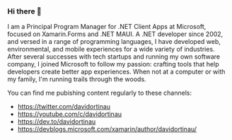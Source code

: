 ### Hi there 👋

I am a Principal Program Manager for .NET Client Apps at Microsoft, focused on Xamarin.Forms and .NET MAUI. A .NET developer since 2002, and versed in a range of programming languages, I have developed web, environmental, and mobile experiences for a wide variety of industries. After several successes with tech startups and running my own software company, I joined Microsoft to follow my passion: crafting tools that help developers create better app experiences. When not at a computer or with my family, I'm running trails through the woods.

You can find me pubishing content regularly to these channels:

- https://twitter.com/davidortinau
- https://youtube.com/c/davidortinau
- https://dev.to/davidortinau
- https://devblogs.microsoft.com/xamarin/author/davidortinau/

<!--
**davidortinau/davidortinau** is a ✨ _special_ ✨ repository because its `README.md` (this file) appears on your GitHub profile.

Here are some ideas to get you started:

- 🔭 I’m currently working on ...
- 🌱 I’m currently learning ...
- 👯 I’m looking to collaborate on ...
- 🤔 I’m looking for help with ...
- 💬 Ask me about ...
- 📫 How to reach me: ...
- 😄 Pronouns: ...
- ⚡ Fun fact: ...
-->
